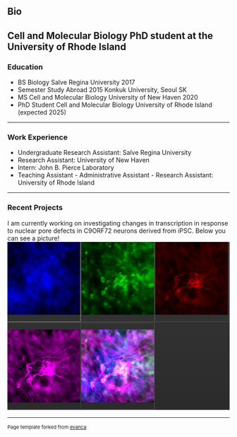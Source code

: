 ## Bio
Cell and Molecular Biology PhD student at the University of Rhode Island
---
### Education
- BS Biology Salve Regina University 2017
- Semester Study Abroad 2015 Konkuk University, Seoul SK
- MS Cell and Molecular Biology University of New Haven 2020
- PhD Student Cell and Molecular Biology University of Rhode Island (expected 2025)

---
### Work Experience
- Undergraduate Research Assistant: Salve Regina University
- Research Assistant: University of New Haven
- Intern: John B. Pierce Laboratory
- Teaching Assistant - Administrative Assistant - Research Assistant: University of Rhode Island

---
### Recent Projects
I am currently working on investigating changes in transcription in response to nuclear pore defects in C9ORF72 neurons derived from iPSC. Below you can see a picture! 
<img src="images/screenshotmonster007.jpg?raw=true"/>


---
<p style="font-size:11px">Page template forked from <a href="https://github.com/evanca/quick-portfolio">evanca</a></p>
<!-- Remove above link if you don't want to attibute -->
